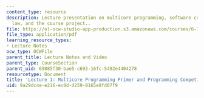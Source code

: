 ```yaml
---
content_type: resource
description: Lecture presentation on multicore programming, software crises, Moore's
  law, and the course project..
file: https://ol-ocw-studio-app-production.s3.amazonaws.com/courses/6-189-multicore-programming-primer-january-iap-2007/9a29dc4ee216ec0dd2590165e8fd07f9_lec1intro.pdf
file_type: application/pdf
learning_resource_types:
- Lecture Notes
ocw_type: OCWFile
parent_title: Lecture Notes and Video
parent_type: CourseSection
parent_uid: 69885f30-bae5-c693-16fc-5492e4404278
resourcetype: Document
title: 'Lecture 1: Multicore Programming Primer and Programming Competition'
uid: 9a29dc4e-e216-ec0d-d259-0165e8fd07f9
---
```

